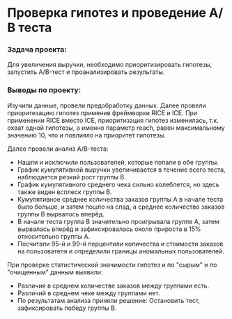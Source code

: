 # Проверка гипотез и проведение А/В теста

### Задача проекта: 
Для увеличения выручки, необходимо приоритизировать гипотезы, запустить A/B-тест и проанализировать результаты.

### Выводы по проекту:
Изучили данные, провели предобработку данных. 
Далее провели приоритезацию гипотез применив фреймворки RICE и ICE. При применении RICE вместо ICE, приоритизация гипотез изменилась, т.к. охват одной гипотезы, а именно параметр reach, равен максимальному значению 10, что и повлияло на приоритет гипотезы.

Далее провели анализ А/В-теста:
- Нашли и исключили пользователей, которые попали в обе группы.
- График кумулятивной выручки увеличивается в течение всего теста, наблюдается резкий рост группы В.
- График кумулятивного среднего чека сильно колеблется, но здесь также виден всплеск группы В.
- Кумулятивное среднее количества заказов группы А в начале теста было больше, и затем пошло на спад, а среднее количество заказов группы В вырвалось вперёд.
- В начале теста группа B значительно проигрывала группе A, затем вырвалась вперёд и зафиксировалась около прироста в 15% относительно группы А.
- Посчитали 95-й и 99-й перцентили количества и стоимости заказов на пользователя и определили границы аномальных пользователей.

При проверке статистической значимости гипотез и по "сырым" и по "очищенным" данным выявили:
- Различия в среднем количестве заказов между группами есть.
- Различий в среднем чеке между группами нет.
- По результатам анализа приняли решение: Остановить тест, зафиксировать победу группы В.
